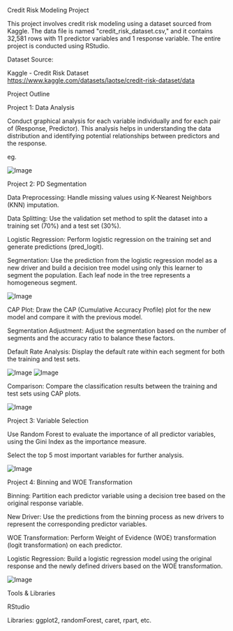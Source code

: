 Credit Risk Modeling Project

This project involves credit risk modeling using a dataset sourced from Kaggle. The data file is named "credit_risk_dataset.csv," and it contains 32,581 rows with 11 predictor variables and 1 response variable. The entire project is conducted using RStudio.

Dataset Source:

Kaggle - Credit Risk Dataset https://www.kaggle.com/datasets/laotse/credit-risk-dataset/data

Project Outline

Project 1: Data Analysis

Conduct graphical analysis for each variable individually and for each pair of (Response, Predictor).
This analysis helps in understanding the data distribution and identifying potential relationships between predictors and the response.

eg.

![Image](https://github.com/drriskquant/Images/blob/9c3d948ed9f81bc5fc7f1075ef77fe2a08e1c647/Mean_Loan_Status)

Project 2: PD Segmentation

Data Preprocessing:
Handle missing values using K-Nearest Neighbors (KNN) imputation.

Data Splitting:
Use the validation set method to split the dataset into a training set (70%) and a test set (30%).

Logistic Regression:
Perform logistic regression on the training set and generate predictions (pred_logit).

Segmentation:
Use the prediction from the logistic regression model as a new driver and build a decision tree model using only this learner to segment the population. Each leaf node in the tree represents a homogeneous segment.

![Image](https://github.com/drriskquant/Images/blob/e7f8da277f3b85c30bf49a31f327b5f639361936/Tree_segmentation)

CAP Plot:
Draw the CAP (Cumulative Accuracy Profile) plot for the new model and compare it with the previous model.

Segmentation Adjustment:
Adjust the segmentation based on the number of segments and the accuracy ratio to balance these factors.

Default Rate Analysis:
Display the default rate within each segment for both the training and test sets.

![Image](https://github.com/drriskquant/Images/blob/e7f8da277f3b85c30bf49a31f327b5f639361936/Default_Rate_Training_Set)
![Image](https://github.com/drriskquant/Images/blob/e7f8da277f3b85c30bf49a31f327b5f639361936/Default_Rate_Test_Set)

Comparison:
Compare the classification results between the training and test sets using CAP plots.

![Image](https://github.com/drriskquant/Images/blob/21fa1370461f7004dba64101692d3e4ad20616c8/CAP_plot_comparison)

Project 3: Variable Selection

Use Random Forest to evaluate the importance of all predictor variables, using the Gini Index as the importance measure.

Select the top 5 most important variables for further analysis.

![Image](https://github.com/drriskquant/Images/blob/e7f8da277f3b85c30bf49a31f327b5f639361936/Variable_importance)

Project 4: Binning and WOE Transformation

Binning:
Partition each predictor variable using a decision tree based on the original response variable.

New Driver:
Use the predictions from the binning process as new drivers to represent the corresponding predictor variables.

WOE Transformation:
Perform Weight of Evidence (WOE) transformation (logit transformation) on each predictor.

Logistic Regression:
Build a logistic regression model using the original response and the newly defined drivers based on the WOE transformation.

![Image](https://github.com/drriskquant/Images/blob/e7f8da277f3b85c30bf49a31f327b5f639361936/CAP_curve_predicted_prob)

Tools & Libraries

RStudio

Libraries: ggplot2, randomForest, caret, rpart, etc.
